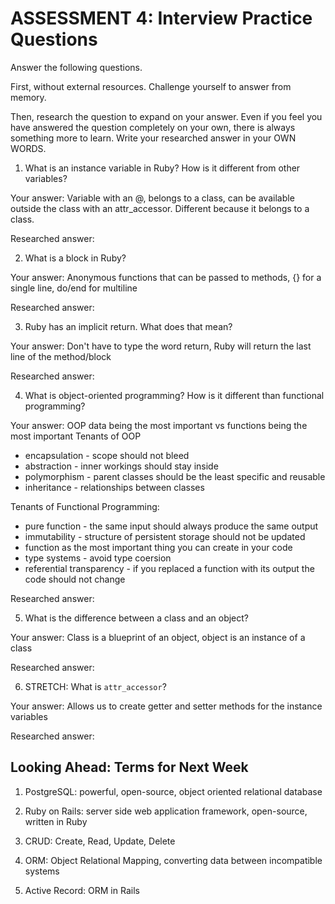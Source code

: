 # ASSESSMENT 4: Interview Practice Questions
Answer the following questions.

First, without external resources. Challenge yourself to answer from memory.

Then, research the question to expand on your answer. Even if you feel you have answered the question completely on your own, there is always something more to learn. Write your researched answer in your OWN WORDS.  

1. What is an instance variable in Ruby? How is it different from other variables?

  Your answer: Variable with an @, belongs to a class, can be available outside the class with an attr_accessor. Different because it belongs to a class.

  Researched answer:



2. What is a block in Ruby?

  Your answer: Anonymous functions that can be passed to methods, {} for a single line, do/end for multiline

  Researched answer:



3. Ruby has an implicit return. What does that mean?

  Your answer: Don't have to type the word return, Ruby will return the last line of the method/block

  Researched answer:



4. What is object-oriented programming? How is it different than functional programming?

  Your answer: OOP data being the most important vs functions being the most important
  Tenants of OOP
  - encapsulation - scope should not bleed
  - abstraction - inner workings should stay inside
  - polymorphism - parent classes should be the least specific and reusable
  - inheritance - relationships between classes

  Tenants of Functional Programming:
  - pure function - the same input should always produce the same output
  - immutability - structure of persistent storage should not be updated
  - function as the most important thing you can create in your code
  - type systems - avoid type coersion
  - referential transparency - if you replaced a function with its output the code should not change

  Researched answer:



5. What is the difference between a class and an object?

  Your answer: Class is a blueprint of an object, object is an instance of a class

  Researched answer:



6. STRETCH: What is `attr_accessor`?

  Your answer: Allows us to create getter and setter methods for the instance variables

  Researched answer:



## Looking Ahead: Terms for Next Week

1. PostgreSQL: powerful, open-source, object oriented relational database

2. Ruby on Rails: server side web application framework, open-source, written in Ruby

3. CRUD: Create, Read, Update, Delete

4. ORM: Object Relational Mapping, converting data between incompatible systems

5. Active Record: ORM in Rails
